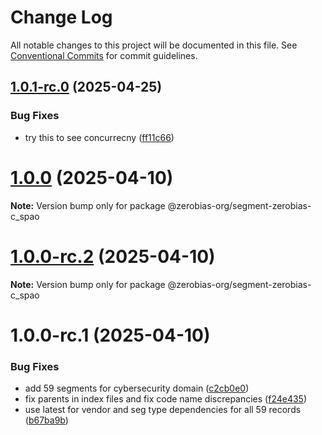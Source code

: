 # Change Log

All notable changes to this project will be documented in this file.
See [Conventional Commits](https://conventionalcommits.org) for commit guidelines.

## [1.0.1-rc.0](https://github.com/zerobias-org/segment/compare/@zerobias-org/segment-zerobias-c_spao@1.0.0...@zerobias-org/segment-zerobias-c_spao@1.0.1-rc.0) (2025-04-25)


### Bug Fixes

* try this to see concurrecny ([ff11c66](https://github.com/zerobias-org/segment/commit/ff11c66d67cb9f185098fd640d4139178d29ae22))





# [1.0.0](https://github.com/zerobias-org/segment/compare/@zerobias-org/segment-zerobias-c_spao@1.0.0-rc.2...@zerobias-org/segment-zerobias-c_spao@1.0.0) (2025-04-10)

**Note:** Version bump only for package @zerobias-org/segment-zerobias-c_spao





# [1.0.0-rc.2](https://github.com/zerobias-org/segment/compare/@zerobias-org/segment-zerobias-c_spao@1.0.0-rc.1...@zerobias-org/segment-zerobias-c_spao@1.0.0-rc.2) (2025-04-10)

**Note:** Version bump only for package @zerobias-org/segment-zerobias-c_spao





# 1.0.0-rc.1 (2025-04-10)


### Bug Fixes

* add 59 segments for cybersecurity domain ([c2cb0e0](https://github.com/zerobias-org/segment/commit/c2cb0e0c1f1eabb51d7f5a6ae6db98c1516fcdbe))
* fix parents in index files and fix code name discrepancies ([f24e435](https://github.com/zerobias-org/segment/commit/f24e4352453caaa05074cc6bb66ee8ed21a4f11d))
* use latest for vendor and seg type dependencies for all 59 records ([b67ba9b](https://github.com/zerobias-org/segment/commit/b67ba9bed7a90fad3b084161ebc603b5b35214b8))
